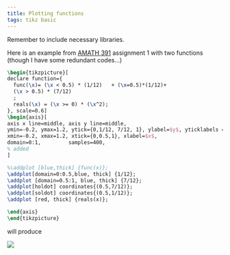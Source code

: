 ```yaml
---
title: Plotting functions
tags: tikz basic
---
```


Remember to include necessary libraries.

Here is an example from [AMATH 391](https://notes.sibeliusp.com/amath/391) assignment 1 with two functions (though I have some redundant codes...)


```latex
\begin{tikzpicture}[
declare function={
  func(\x)= (\x < 0.5) * (1/12)   + (\x=0.5)*(1/12)+
  (\x > 0.5) * (7/12)
  ;
  reals(\x) = (\x >= 0) * (\x^2);
}, scale=0.6]
\begin{axis}[
axis x line=middle, axis y line=middle,
ymin=-0.2, ymax=1.2, ytick={0,1/12, 7/12, 1}, ylabel=$y$, yticklabels = {$0$, ${1\over 12}$, ${7\over 12}$, 1},
xmin=-0.2, xmax=1.2, xtick={0,0.5,1}, xlabel=$x$,
domain=0:1,         samples=400,
% added
]

%\addplot [blue,thick] {func(x)};
\addplot[domain=0:0.5,blue, thick] {1/12};
\addplot [domain=0.5:1, blue, thick] {7/12};
\addplot[holdot] coordinates{(0.5,7/12)};
\addplot[soldot] coordinates{(0.5,1/12)};
\addplot [red, thick] {reals(x)};

\end{axis}
\end{tikzpicture}
```

will produce

![](https://www.sibeliusp.com/old/other/latex-examples/amath391.png)

